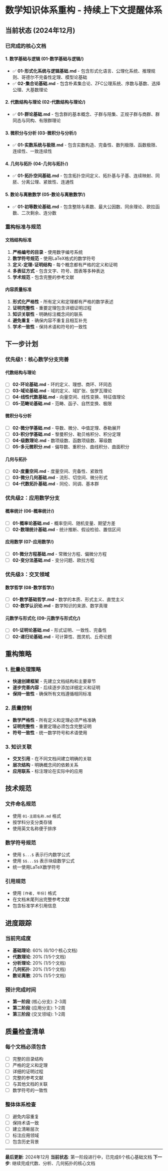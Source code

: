 # 数学知识体系重构 - 持续上下文提醒体系

## 当前状态 (2024年12月)

### 已完成的核心文档

#### 1. 数学基础与逻辑 (01-数学基础与逻辑/)

- ✅ **01-形式化系统与逻辑基础.md** - 包含形式化语言、公理化系统、推理规则、哥德尔不完备性定理、模型论基础
- ✅ **02-集合论基础.md** - 包含朴素集合论、ZFC公理系统、序数与基数、选择公理、大基数理论

#### 2. 代数结构与理论 (02-代数结构与理论/)

- ✅ **01-群论基础.md** - 包含群的基本概念、子群与陪集、正规子群与商群、群同态与同构、有限群理论

#### 3. 微积分与分析 (03-微积分与分析/)

- ✅ **01-实数系统与极限.md** - 包含实数构造、完备性、数列极限、函数极限、连续性、一致连续性

#### 4. 几何与拓扑 (04-几何与拓扑/)

- ✅ **01-拓扑空间基础.md** - 包含拓扑空间定义、拓扑基与子基、连续映射、同胚、分离公理、紧致性、连通性

#### 5. 数论与离散数学 (05-数论与离散数学/)

- ✅ **01-初等数论基础.md** - 包含整除与素数、最大公因数、同余理论、欧拉函数、二次剩余、连分数

### 重构标准与规范

#### 文档结构标准

1. **严格编号的目录** - 使用数字编号系统
2. **数学符号规范** - 使用LaTeX格式的数学符号
3. **定义-定理-证明结构** - 每个概念都有严格的定义和证明
4. **多表征方式** - 包含文字、符号、图表等多种表达
5. **学术规范** - 包含完整的参考文献

#### 内容质量标准

1. **形式化严格性** - 所有定义和定理都有严格的数学表述
2. **证明完整性** - 重要定理包含详细证明过程
3. **知识关联性** - 明确标注概念间的联系
4. **避免重复** - 确保内容不重复且相互补充
5. **学术一致性** - 保持术语和符号的一致性

## 下一步计划

### 优先级1：核心数学分支完善

#### 代数结构与理论

- [ ] **02-环论基础.md** - 环的定义、理想、商环、环同态
- [ ] **03-域论基础.md** - 域的定义、域扩张、伽罗瓦理论
- [ ] **04-线性代数基础.md** - 向量空间、线性变换、特征值理论
- [ ] **05-范畴论基础.md** - 范畴、函子、自然变换、极限

#### 微积分与分析

- [ ] **02-微分学基础.md** - 导数、微分、中值定理、泰勒展开
- [ ] **03-积分学基础.md** - 黎曼积分、勒贝格积分、积分定理
- [ ] **04-级数理论.md** - 数项级数、函数项级数、幂级数
- [ ] **05-多元微积分.md** - 偏导数、重积分、曲线积分、曲面积分

#### 几何与拓扑

- [ ] **02-度量空间.md** - 度量空间、完备性、紧致性
- [ ] **03-微分几何基础.md** - 流形、切空间、微分形式
- [ ] **04-代数拓扑基础.md** - 同伦、同调、基本群

### 优先级2：应用数学分支

#### 概率统计 (06-概率统计/)

- [ ] **01-概率论基础.md** - 概率空间、随机变量、期望方差
- [ ] **02-数理统计基础.md** - 统计推断、假设检验、置信区间

#### 应用数学 (07-应用数学/)

- [ ] **01-微分方程基础.md** - 常微分方程、偏微分方程
- [ ] **02-变分法基础.md** - 变分问题、欧拉方程

### 优先级3：交叉领域

#### 数学哲学 (08-数学哲学/)

- [ ] **01-数学基础哲学.md** - 数学的本质、形式主义、直觉主义
- [ ] **02-数学认识论.md** - 数学知识的来源、数学真理

#### 元数学与形式化 (09-元数学与形式化/)

- [ ] **01-证明论基础.md** - 形式证明、一致性、完备性
- [ ] **02-递归论基础.md** - 可计算性、图灵机、丘奇论题

## 重构策略

### 1. 批量处理策略

- **快速创建框架** - 先建立文档结构和主要章节
- **逐步完善内容** - 后续逐步添加详细定义和证明
- **保持一致性** - 确保所有文档遵循相同标准

### 2. 质量控制

- **数学严格性** - 所有定义和定理必须严格准确
- **证明完整性** - 重要定理必须包含完整证明
- **符号一致性** - 统一数学符号和术语使用

### 3. 知识关联

- **交叉引用** - 在不同文档间建立明确的关联
- **层次结构** - 明确概念间的依赖关系
- **应用联系** - 标注理论在实际中的应用

## 技术规范

### 文件命名规范

- 使用 `01-主题名称.md` 格式
- 按学科分支分类存储
- 使用英文名称便于排序

### 数学符号规范

- 使用 `$...$` 表示行内数学公式
- 使用 `$$...$$` 表示块级数学公式
- 统一使用LaTeX数学符号

### 引用规范

- 使用 `[作者, 年份]` 格式
- 在文档末尾列出完整参考文献
- 包含标准学术引用信息

## 进度跟踪

### 当前完成度

- **基础理论**: 60% (6/10个核心文档)
- **代数理论**: 20% (1/5个文档)
- **分析理论**: 20% (1/5个文档)
- **几何拓扑**: 20% (1/5个文档)
- **数论离散**: 20% (1/5个文档)

### 预计完成时间

- **第一阶段** (核心分支): 2-3周
- **第二阶段** (应用分支): 1-2周
- **第三阶段** (交叉领域): 1-2周

## 质量检查清单

### 每个文档必须包含

- [ ] 完整的目录结构
- [ ] 严格的定义和定理
- [ ] 详细的证明过程
- [ ] 完整的参考文献
- [ ] 与其他文档的关联
- [ ] 数学符号的一致性

### 整体体系检查

- [ ] 避免内容重复
- [ ] 保持术语一致
- [ ] 建立清晰层次
- [ ] 标注应用领域
- [ ] 包含历史背景

---

**最后更新**: 2024年12月
**当前状态**: 第一阶段进行中，已完成6个核心基础文档
**下一步**: 继续完成代数、分析、几何拓扑的核心文档
